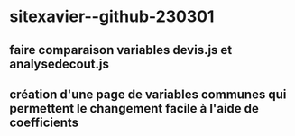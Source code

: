 # sitexavier--github-230301
## faire comparaison variables devis.js et analysedecout.js 
## création d'une page de variables communes qui permettent le changement facile à l'aide de coefficients
